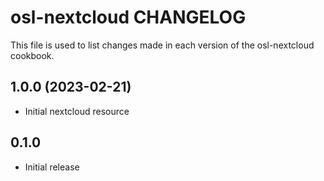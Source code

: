 # osl-nextcloud CHANGELOG

This file is used to list changes made in each version of the osl-nextcloud cookbook.

1.0.0 (2023-02-21)
------------------
- Initial nextcloud resource

## 0.1.0

- Initial release

